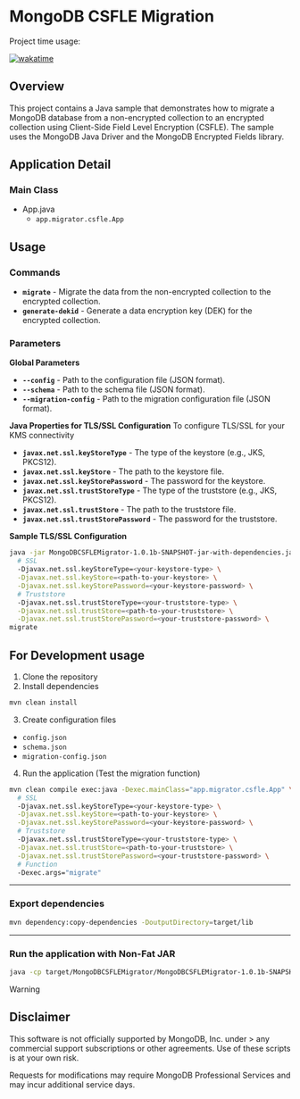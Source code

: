 # MongoDB CSFLE Migration

Project time usage:

[![wakatime](https://wakatime.com/badge/user/20f31d58-e08c-46c7-9266-c37aed16eebc/project/10789f71-71a1-4a25-9034-a4ce4ef51b7e.svg)](https://wakatime.com/badge/user/20f31d58-e08c-46c7-9266-c37aed16eebc/project/10789f71-71a1-4a25-9034-a4ce4ef51b7e)

## Overview
This project contains a Java sample that demonstrates how to migrate a MongoDB database from a non-encrypted collection to an encrypted collection using Client-Side Field Level Encryption (CSFLE). The sample uses the MongoDB Java Driver and the MongoDB Encrypted Fields library.


## Application Detail

### Main Class
- App.java
  - `app.migrator.csfle.App`

## Usage

### Commands
- **`migrate`** - Migrate the data from the non-encrypted collection to the encrypted collection.
- **`generate-dekid`** - Generate a data encryption key (DEK) for the encrypted collection.

### Parameters

**Global Parameters**
- **`--config`** - Path to the configuration file (JSON format).
- **`--schema`** - Path to the schema file (JSON format).
- **`--migration-config`** - Path to the migration configuration file (JSON format).

**Java Properties for TLS/SSL Configuration**
To configure TLS/SSL for your KMS connectivity

- **`javax.net.ssl.keyStoreType`** - The type of the keystore (e.g., JKS, PKCS12).
- **`javax.net.ssl.keyStore`** - The path to the keystore file.
- **`javax.net.ssl.keyStorePassword`** - The password for the keystore.
- **`javax.net.ssl.trustStoreType`** - The type of the truststore (e.g., JKS, PKCS12).
- **`javax.net.ssl.trustStore`** - The path to the truststore file.
- **`javax.net.ssl.trustStorePassword`** - The password for the truststore.

**Sample TLS/SSL Configuration**
```bash
java -jar MongoDBCSFLEMigrator-1.0.1b-SNAPSHOT-jar-with-dependencies.jar \
  # SSL
  -Djavax.net.ssl.keyStoreType=<your-keystore-type> \
  -Djavax.net.ssl.keyStore=<path-to-your-keystore> \
  -Djavax.net.ssl.keyStorePassword=<your-keystore-password> \
  # Truststore
  -Djavax.net.ssl.trustStoreType=<your-truststore-type> \
  -Djavax.net.ssl.trustStore=<path-to-your-truststore> \
  -Djavax.net.ssl.trustStorePassword=<your-truststore-password> \
migrate
```


## For Development usage
1. Clone the repository
2. Install dependencies
```bash
mvn clean install
```
3. Create configuration files
- `config.json`
- `schema.json`
- `migration-config.json`

4. Run the application (Test the migration function)
```bash
mvn clean compile exec:java -Dexec.mainClass="app.migrator.csfle.App" \
  # SSL
  -Djavax.net.ssl.keyStoreType=<your-keystore-type> \
  -Djavax.net.ssl.keyStore=<path-to-your-keystore> \
  -Djavax.net.ssl.keyStorePassword=<your-keystore-password> \
  # Truststore
  -Djavax.net.ssl.trustStoreType=<your-truststore-type> \
  -Djavax.net.ssl.trustStore=<path-to-your-truststore> \
  -Djavax.net.ssl.trustStorePassword=<your-truststore-password> \
  # Function
  -Dexec.args="migrate"
```
---
### Export dependencies
```bash
mvn dependency:copy-dependencies -DoutputDirectory=target/lib
```
---
### Run the application with Non-Fat JAR
```bash
java -cp target/MongoDBCSFLEMigrator/MongoDBCSFLEMigrator-1.0.1b-SNAPSHOT-jar-with-dependencies.jar:target/lib app.migrator.csfle.App
```


> [!WARNING]
> ## Disclaimer
> This software is not officially supported by MongoDB, Inc. under > any commercial support subscriptions or other agreements. Use of these scripts is at your own risk.
>
> Requests for modifications may require MongoDB Professional Services and may incur additional service days.
